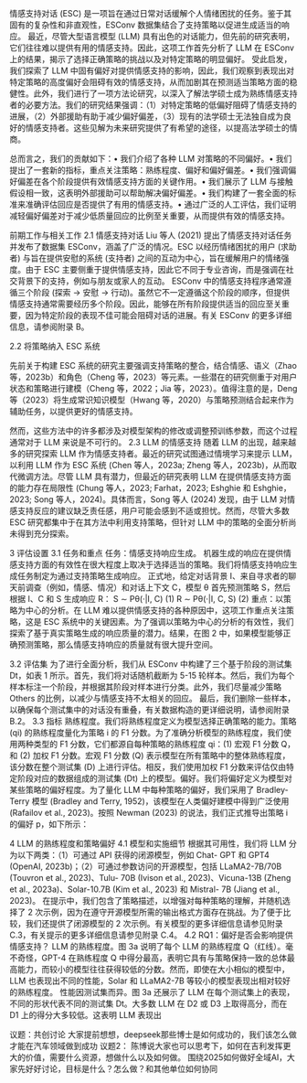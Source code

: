 情感支持对话 (ESC) 是一项旨在通过日常对话缓解个人情绪困扰的任务。鉴于其固有的复杂性和非直观性，ESConv 数据集结合了支持策略以促进生成适当的响应。
最近，尽管大型语言模型 (LLM) 具有出色的对话能力，但先前的研究表明，它们往往难以提供有用的情感支持。因此，这项工作首先分析了 LLM 在 ESConv 上的结果，揭示了选择正确策略的挑战以及对特定策略的明显偏好。
受此启发，我们探索了 LLM 中固有偏好对提供情感支持的影响，因此，我们观察到表现出对特定策略的高度偏好会阻碍有效的情感支持，从而加剧其在预测适当策略方面的稳健性。此外，我们进行了一项方法论研究，以深入了解法学硕士成为熟练情感支持者的必要方法。我们的研究结果强调：（1）对特定策略的低偏好阻碍了情感支持的进展，（2）外部援助有助于减少偏好偏差，（3）现有的法学硕士无法独自成为良好的情感支持者。这些见解为未来研究提供了有希望的途径，以提高法学硕士的情商。

总而言之，我们的贡献如下：• 我们介绍了各种 LLM 对策略的不同偏好。• 我们提出了一套新的指标，重点关注策略：熟练程度、偏好和偏好偏差。• 我们强调偏好偏差在各个阶段提供有效情感支持方面的关键作用。• 我们展示了 LLM 与接触假设相一致，这表明外部援助可以帮助解决偏好偏差。• 我们构建了一套全面的标准来准确评估回应是否提供了有用的情感支持。• 通过广泛的人工评估，我们证明减轻偏好偏差对于减少低质量回应的比例至关重要，从而提供有效的情感支持。



前期工作与相关工作
2.1 情感支持对话
Liu 等人 (2021) 提出了情感支持对话任务并发布了数据集 ESConv，涵盖了广泛的情况。ESC 以经历情绪困扰的用户 (求助者) 与旨在提供安慰的系统 (支持者) 之间的互动为中心，旨在缓解用户的情绪强度。由于 ESC 主要侧重于提供情感支持，因此它不同于专业咨询，而是强调在社交背景下的支持，例如与朋友或家人的互动。
ESConv 中的情感支持程序通常遵循三个阶段 (探索 → 安慰 → 行动)。虽然它不一定遵循这个阶段的顺序，但提供情感支持通常需要经历多个阶段。因此，能够在所有阶段提供适当的回应至关重要，因为特定阶段的表现不佳可能会阻碍对话的进展。有关 ESConv 的更多详细信息，请参阅附录 B。


2.2 将策略纳入 ESC 系统

先前关于构建 ESC 系统的研究主要强调支持策略的整合，结合情感、语义（Zhao 等，2023b）和角色（Cheng 等，2023）等元素。一些潜在的研究侧重于对用户状态和策略进行建模（Cheng 等，2022；Jia 等，2023）。值得注意的是，Deng 等（2023）将生成常识知识模型（Hwang 等，2020）与策略预测结合起来作为辅助任务，以提供更好的情感支持。

然而，这些方法中的许多都涉及对模型架构的修改或调整预训练参数，而这个过程通常对于 LLM 来说是不可行的。
2.3 LLM 的情感支持
随着 LLM 的出现，越来越多的研究探索 LLM 作为情感支持者。最近的研究试图通过情境学习来提示 LLM，以利用 LLM 作为 ESC 系统 (Chen 等人，2023a;
Zheng 等人，2023b)，从而取代微调方法。尽管 LLM 具有潜力，但最近的研究表明 LLM 在提供情感支持方面的能力存在局限性 (Chung 等人，2023; Farhat，2023; Eshghie 和 Eshghie，2023;
Song 等人，2024)。具体而言，Song 等人 (2024) 发现，由于 LLM 对情感支持反应的建议缺乏责任感，用户可能会感到不适或担忧。然而，尽管大多数 ESC 研究都集中于在其方法中利用支持策略，但针对 LLM 中的策略的全面分析尚未得到充分探索。

3 评估设置
3.1 任务和重点
任务：情感支持响应生成。
机器生成的响应在提供情感支持方面的有效性在很大程度上取决于选择适当的策略。我们将情感支持响应生成任务制定为通过支持策略生成响应。
正式地，给定对话背景 I、来自寻求者的聊天前调查（例如，情感、情况）和对话上下文 C，模型 θ 首先预测策略 S，然后根据 I、C 和 S 生成响应 R：
S ∼ Pθ(·|I, C) (1)
R ∼ Pθ(·|I, C, S) (2)
重点：以策略为中心的分析。在 LLM 难以提供情感支持的各种原因中，这项工作重点关注策略，这是 ESC 系统中的关键因素。为了强调以策略为中心的分析的有效性，我们探索了基于真实策略生成的响应质量的潜力。结果，在图 2 中，如果模型能够正确预测策略，那么情感支持响应的质量就有很大提升空间。

3.2 评估集
为了进行全面分析，我们从 ESConv 中构建了三个基于阶段的测试集 Dt，如表 1 所示。首先，我们将对话随机截断为 5-15 轮样本。然后，我们为每个样本标注一个阶段，并根据其阶段对样本进行分类。此外，我们尽量减少策略 Others 的比例，以减少与情感支持不太相关的回应。
最后，我们删除一些样本，以确保每个测试集中的对话没有重叠，有关数据构造的更详细说明，请参阅附录 B.2。
3.3 指标
熟练程度。我们将熟练程度定义为模型选择正确策略的能力。策略 (qi) 的熟练程度量化为策略 i 的 F1 分数。为了准确分析模型的熟练程度，我们使用两种类型的 F1 分数，它们都源自每种策略的熟练程度 qi：(1) 宏观 F1 分数 Q，和 (2) 加权 F1 分数。宏观 F1 分数 (Q) 表示模型在所有策略中的整体熟练程度，该分数在整个测试集 (D) 上进行评估。相反，我们使用加权 F1 分数来评估仅由特定阶段对应的数据组成的测试集 (Dt) 上的模型。偏好。我们将偏好定义为模型对某些策略的偏好程度。为了量化 LLM 中每种策略的偏好，我们采用了 Bradley-Terry 模型 (Bradley and Terry, 1952)，该模型在人类偏好建模中得到广泛使用 (Rafailov et al., 2023)。按照 Newman (2023) 的说法，我们正式推导出策略 i 的偏好 p，如下所示：

4 LLM 的熟练程度和策略偏好
4.1 模型和实施细节
根据其可用性，我们将 LLM 分为以下两类：（1）可通过 API 获得的闭源模型，例如 Chat-
GPT 和 GPT4 (OpenAI, 2023b)；（2）可通过参数访问的开源模型，包括
LLaMA2-7B/70B (Touvron et al., 2023)、Tulu-
70B (Ivison et al., 2023)、Vicuna-13B (Zheng et al.,
2023a)、Solar-10.7B (Kim et al., 2023) 和 Mistral-
7B (Jiang et al., 2023)。
在提示中，我们包含了策略描述，以增强对每种策略的理解，并随机选择了 2 次示例，因为在遵守开源模型所需的输出格式方面存在挑战。为了便于比较，我们还提供了闭源模型的 2 次示例。有关模型的更多详细信息请参见附录 C.3，有关提示的更多详细信息请参见附录 C.4。
4.2 RQ1：偏好是否会影响提供情感支持？
LLM 的熟练程度。图 3a 说明了每个 LLM 的熟练程度 Q（红线）。毫不奇怪，GPT-4 在熟练程度 Q 中得分最高，表明它具有与策略保持一致的总体最高能力，而较小的模型往往获得较低的分数。然而，即使在大小相似的模型中，LLM 也表现出不同的性能，Solar 和 LLaMA2-7B 等较小的模型表现出相对较好的熟练程度。
性能因测试集而异。图 3a 还展示了 LLM 在每个测试集上的表现，不同的形状代表不同的测试集 Dt。大多数 LLM 在 D2 或 D3 上取得高分，而在 D1 上的得分大多较低。这表明 LLM 表现出

议题：共创讨论
大家提前想想，deepseek那些博士是如何成功的，我们该怎么做才能在汽车领域做到成功
议题2：
陈博说大家也可以思考下，如何在吉利发挥更大的价值，需要什么资源，想做什么以及如何做。
围绕2025如何做好全域AI，大家先好好讨论，目标是什么？怎么做？和其他单位如何协同
